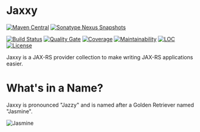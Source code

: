 # Jaxxy
[![Maven Central](https://img.shields.io/maven-central/v/org.jaxxy/jaxxy.svg?label=Maven%20Central)](https://search.maven.org/search?q=g:%22org.jaxxy%22%20AND%20a:%22jaxxy%22)
[![Sonatype Nexus Snapshots](https://img.shields.io/nexus/s/https/oss.sonatype.org/org.jaxxy/jaxxy.svg?label=Snapshot)](https://oss.sonatype.org/content/repositories/snapshots/org/jaxxy/jaxxy/)

[![Build Status](https://travis-ci.org/jaxxy-rs/jaxxy.svg?branch=master)](https://travis-ci.org/jaxxy-rs/jaxxy)
[![Quality Gate](https://sonarcloud.io/api/project_badges/measure?project=org.jaxxy%3Ajaxxy&metric=alert_status)](https://sonarcloud.io/dashboard?id=org.jaxxy%3Ajaxxy)
[![Coverage](https://sonarcloud.io/api/project_badges/measure?project=org.jaxxy%3Ajaxxy&metric=coverage)](https://sonarcloud.io/dashboard?id=org.jaxxy%3Ajaxxy)
[![Maintainability](https://sonarcloud.io/api/project_badges/measure?project=org.jaxxy%3Ajaxxy&metric=sqale_rating)](https://sonarcloud.io/dashboard?id=org.jaxxy%3Ajaxxy)
[![LOC](https://sonarcloud.io/api/project_badges/measure?project=org.jaxxy%3Ajaxxy&metric=ncloc)](https://sonarcloud.io/dashboard?id=org.jaxxy%3Ajaxxy)
[![License](http://img.shields.io/:license-apache-brightgreen.svg)](http://www.apache.org/licenses/LICENSE-2.0.html)

Jaxxy is a JAX-RS provider collection to make writing JAX-RS applications easier.

# What's in a Name?

Jaxxy is pronounced "Jazzy" and is named after a Golden Retriever named "Jasmine".

![Jasmine](media/jasmine.jpeg)

   
